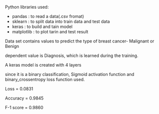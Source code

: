 ﻿

Python libraries used:

- pandas : to read a data(.csv fromat)
- sklearn : to split data into train data and test data
- keras : to build and tain model
- matplotlib : to plot tarin and test result

Data set contains values to predict the type of breast cancer- Malignant or Benign

dependent value is Diagnosis, which is learned during the training.

A keras model is created with 4 layers

since it is a binary classification, Sigmoid activation function and binary\_crossentropy loss function used.

Loss  = 0.0831

Accuracy = 0.9845

F-1 score =  0.9860










